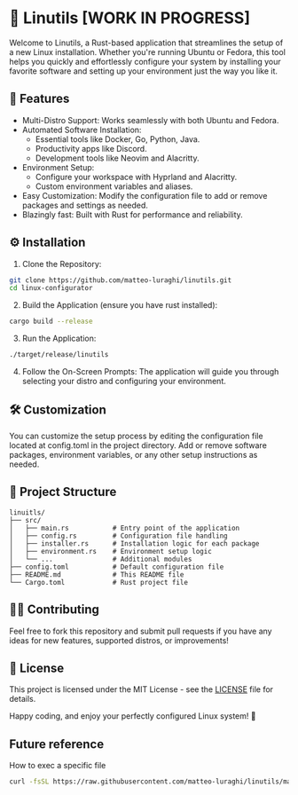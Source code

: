 # 🔧 Linutils [WORK IN PROGRESS]

Welcome to Linutils, a Rust-based application that streamlines the setup of a new Linux installation. Whether you're running Ubuntu or Fedora, this tool helps you quickly and effortlessly configure your system by installing your favorite software and setting up your environment just the way you like it.
## 🚀 Features

- Multi-Distro Support: Works seamlessly with both Ubuntu and Fedora.
- Automated Software Installation:
  - Essential tools like Docker, Go, Python, Java.
  - Productivity apps like Discord.
  - Development tools like Neovim and Alacritty.
- Environment Setup:
  - Configure your workspace with Hyprland and Alacritty.
  - Custom environment variables and aliases.
- Easy Customization: Modify the configuration file to add or remove packages and settings as needed.
- Blazingly fast: Built with Rust for performance and reliability.

## ⚙️ Installation

1. Clone the Repository:
```bash
git clone https://github.com/matteo-luraghi/linutils.git
cd linux-configurator
```
2. Build the Application (ensure you have rust installed):
```bash
cargo build --release
```
3. Run the Application:
```bash
./target/release/linutils
```
4. Follow the On-Screen Prompts:
The application will guide you through selecting your distro and configuring your environment.

## 🛠 Customization

You can customize the setup process by editing the configuration file located at config.toml in the project directory. Add or remove software packages, environment variables, or any other setup instructions as needed.

## 📂 Project Structure

    linuitls/
    ├── src/
    │   ├── main.rs           # Entry point of the application
    │   ├── config.rs         # Configuration file handling
    │   ├── installer.rs      # Installation logic for each package
    │   ├── environment.rs    # Environment setup logic
    │   └── ...               # Additional modules
    ├── config.toml           # Default configuration file
    ├── README.md             # This README file
    └── Cargo.toml            # Rust project file

## 🧑‍💻 Contributing

Feel free to fork this repository and submit pull requests if you have any ideas for new features, supported distros, or improvements!

## 📄 License

This project is licensed under the MIT License - see the [LICENSE](LICENSE) file for details.

Happy coding, and enjoy your perfectly configured Linux system! 🎉

## Future reference

How to exec a specific file

```bash
curl -fsSL https://raw.githubusercontent.com/matteo-luraghi/linutils/master/ubuntu/apps/discord.sh | sudo sh
```

